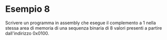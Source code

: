 # Esempio 8

Scrivere un programma in assembly che esegue il complemento a 1
nella stessa area di memoria di una sequenza binaria di 8 valori
presenti a partire dall'indirizzo 0x0100.
